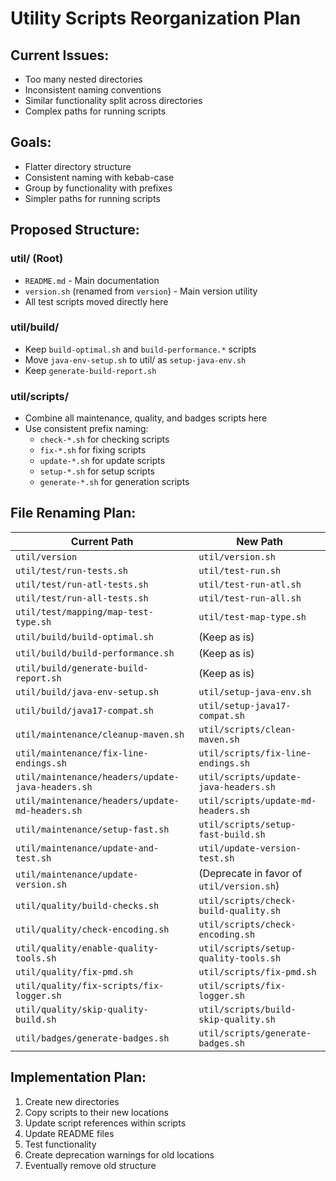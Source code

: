 # Utility Scripts Reorganization Plan

## Current Issues:
- Too many nested directories
- Inconsistent naming conventions
- Similar functionality split across directories
- Complex paths for running scripts

## Goals:
- Flatter directory structure
- Consistent naming with kebab-case
- Group by functionality with prefixes
- Simpler paths for running scripts

## Proposed Structure:

### util/ (Root)
- `README.md` - Main documentation
- `version.sh` (renamed from `version`) - Main version utility
- All test scripts moved directly here

### util/build/
- Keep `build-optimal.sh` and `build-performance.*` scripts
- Move `java-env-setup.sh` to util/ as `setup-java-env.sh`
- Keep `generate-build-report.sh`

### util/scripts/
- Combine all maintenance, quality, and badges scripts here
- Use consistent prefix naming:
  - `check-*.sh` for checking scripts
  - `fix-*.sh` for fixing scripts
  - `update-*.sh` for update scripts
  - `setup-*.sh` for setup scripts
  - `generate-*.sh` for generation scripts

## File Renaming Plan:

| Current Path | New Path |
|-------------|----------|
| `util/version` | `util/version.sh` |
| `util/test/run-tests.sh` | `util/test-run.sh` |
| `util/test/run-atl-tests.sh` | `util/test-run-atl.sh` |
| `util/test/run-all-tests.sh` | `util/test-run-all.sh` |
| `util/test/mapping/map-test-type.sh` | `util/test-map-type.sh` |
| `util/build/build-optimal.sh` | (Keep as is) |
| `util/build/build-performance.sh` | (Keep as is) |
| `util/build/generate-build-report.sh` | (Keep as is) |
| `util/build/java-env-setup.sh` | `util/setup-java-env.sh` |
| `util/build/java17-compat.sh` | `util/setup-java17-compat.sh` |
| `util/maintenance/cleanup-maven.sh` | `util/scripts/clean-maven.sh` |
| `util/maintenance/fix-line-endings.sh` | `util/scripts/fix-line-endings.sh` |
| `util/maintenance/headers/update-java-headers.sh` | `util/scripts/update-java-headers.sh` |
| `util/maintenance/headers/update-md-headers.sh` | `util/scripts/update-md-headers.sh` |
| `util/maintenance/setup-fast.sh` | `util/scripts/setup-fast-build.sh` |
| `util/maintenance/update-and-test.sh` | `util/update-version-test.sh` |
| `util/maintenance/update-version.sh` | (Deprecate in favor of `util/version.sh`) |
| `util/quality/build-checks.sh` | `util/scripts/check-build-quality.sh` |
| `util/quality/check-encoding.sh` | `util/scripts/check-encoding.sh` |
| `util/quality/enable-quality-tools.sh` | `util/scripts/setup-quality-tools.sh` |
| `util/quality/fix-pmd.sh` | `util/scripts/fix-pmd.sh` |
| `util/quality/fix-scripts/fix-logger.sh` | `util/scripts/fix-logger.sh` |
| `util/quality/skip-quality-build.sh` | `util/scripts/build-skip-quality.sh` |
| `util/badges/generate-badges.sh` | `util/scripts/generate-badges.sh` |

## Implementation Plan:
1. Create new directories
2. Copy scripts to their new locations
3. Update script references within scripts
4. Update README files
5. Test functionality
6. Create deprecation warnings for old locations
7. Eventually remove old structure